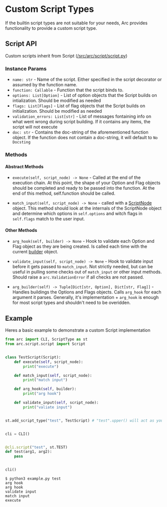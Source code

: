 # Custom Script Types
If the builtin script types are not suitable for your needs, Arc provides functionality to provide a custom script type.

## Script API
Custom scripts inherit from Script ([/src/arc/script/script.py](../../src/arc/script/script.py))
### Instance Params
- `name: str` - Name of the script. Either specified in the script decorator or assumed by the function name.
- `function: Callable` - Function that the script binds to.
- `options: List[Option]` - List of option objects that the Script builds on intialization. Should be modified as needed
- `flags: List[Flags]` - List of flag objects that the Script builds on initialization. Should be modified as needed
- `validation_errors: List[str]` - List of messages fontaining info on what went wrong during script building. If it contains any items, the script will not execute
- `doc: str` - Contains the doc-string of the aforementioned function object. If the function does not contain a doc-string, it will default to `No Docsting`

### Methods
#### Abstract Methods
- `execute(self, script_node) -> None` - Called at the end of the execution chain. At this point, the shape of your Option and Flag objects should be completed and ready to be passed into the function. At the end of this method, self.function should be called.

- `match_input(self, script_node) -> None` - called with a [ScriptNode](../../src/arc/parser/data_types.py) object. This method should look at the internals of the ScriptNode object and determine which options in `self.options` and witch flags in `self.flags` match to the user input.

#### Other Methods
- `arg_hook(self, builder) -> None` - Hook to validate each Option and Flag object as they are being created. Is called each time with the current [builder](./arg_builder.md) object.

- `validate_input(self, script_node) -> None` - Hook to validate input before it gets passed to `match_input`. Not strictly needed, but can be useful in pulling some checks out of `match_input` or other input methods. Should raise a `arc.ValidationError` if all checks are not passed.

- `arg_builder(self) -> Tuple[Dict[str, Option], Dict[str, Flag]]` - Handles buildings the Options and Flags objects. Calls `arg_hook` for each argument it parses. Generally, it's implementation + `arg_hook` is enough for most script types and shouldn't need to be overidden.

## Example
Heres a basic example to demonstrate a custom Script implementation
```python
from arc import CLI, ScriptType as st
from arc.script.script import Script


class TestScript(Script):
    def execute(self, script_node):
        print("execute")

    def match_input(self, script_node):
        print("match input")

    def arg_hook(self, builder):
        print("arg hook")

    def validate_input(self, script_node):
        print("valiate input")


st.add_script_type("test", TestScript) # "test".upper() will act as your identifier


cli = CLI()


@cli.script("test", st.TEST)
def test(arg1, arg2):
    pass


cli()
```

```out
$ python3 example.py test
arg hook
arg hook
validate input
match input
execute
```
